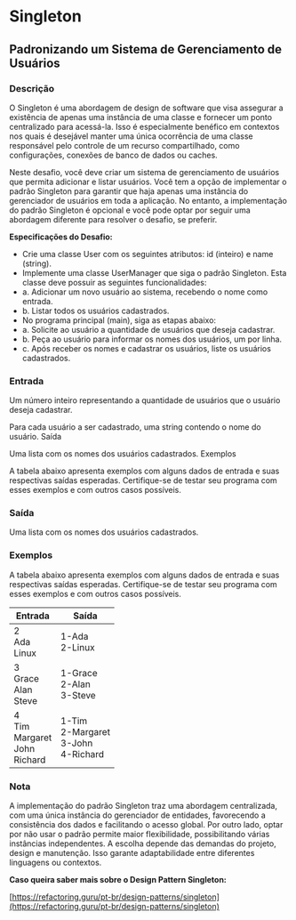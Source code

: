 # Singleton

## Padronizando um Sistema de Gerenciamento de Usuários

### Descrição

O Singleton é uma abordagem de design de software que visa assegurar a existência de apenas uma instância de uma classe e fornecer um ponto centralizado para acessá-la. Isso é especialmente benéfico em contextos nos quais é desejável manter uma única ocorrência de uma classe responsável pelo controle de um recurso compartilhado, como configurações, conexões de banco de dados ou caches.

Neste desafio, você deve criar um sistema de gerenciamento de usuários que permita adicionar e listar usuários. Você tem a opção de implementar o padrão Singleton para garantir que haja apenas uma instância do gerenciador de usuários em toda a aplicação. No entanto, a implementação do padrão Singleton é opcional e você pode optar por seguir uma abordagem diferente para resolver o desafio, se preferir.

**Especificações do Desafio:**

- Crie uma classe User com os seguintes atributos: id (inteiro) e name (string).
- Implemente uma classe UserManager que siga o padrão Singleton. Esta classe deve possuir as seguintes funcionalidades:
- a. Adicionar um novo usuário ao sistema, recebendo o nome como entrada.
- b. Listar todos os usuários cadastrados.
- No programa principal (main), siga as etapas abaixo:
- a. Solicite ao usuário a quantidade de usuários que deseja cadastrar.
- b. Peça ao usuário para informar os nomes dos usuários, um por linha.
- c. Após receber os nomes e cadastrar os usuários, liste os usuários cadastrados.

### Entrada

Um número inteiro representando a quantidade de usuários que o usuário deseja cadastrar.

Para cada usuário a ser cadastrado, uma string contendo o nome do usuário.
Saída

Uma lista com os nomes dos usuários cadastrados.
Exemplos

A tabela abaixo apresenta exemplos com alguns dados de entrada e suas respectivas saídas esperadas. Certifique-se de testar seu programa com esses exemplos e com outros casos possíveis.

### Saída

Uma lista com os nomes dos usuários cadastrados.

### Exemplos

A tabela abaixo apresenta exemplos com alguns dados de entrada e suas respectivas saídas esperadas. Certifique-se de testar seu programa com esses exemplos e com outros casos possíveis.

|Entrada|Saída|
|---|---|
|2<br>Ada<br>Linux|1-Ada<br>2-Linux|
|3<br>Grace<br>Alan<br>Steve|1-Grace<br>2-Alan<br>3-Steve|
|4<br>Tim<br>Margaret<br>John<br>Richard|1-Tim<br>2-Margaret<br>3-John<br>4-Richard|

### Nota
A implementação do padrão Singleton traz uma abordagem centralizada, com uma única instância do gerenciador de entidades, favorecendo a consistência dos dados e facilitando o acesso global. Por outro lado, optar por não usar o padrão permite maior flexibilidade, possibilitando várias instâncias independentes. A escolha depende das demandas do projeto, design e manutenção. Isso garante adaptabilidade entre diferentes linguagens ou contextos.

**Caso queira saber mais sobre o Design Pattern Singleton:**

[https://refactoring.guru/pt-br/design-patterns/singleton](https://refactoring.guru/pt-br/design-patterns/singleton)
